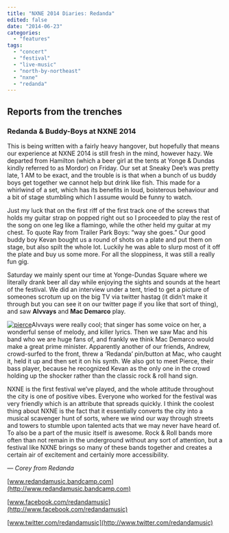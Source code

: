 ```yaml
---
title: "NXNE 2014 Diaries: Redanda"
edited: false
date: "2014-06-23"
categories:
  - "features"
tags:
  - "concert"
  - "festival"
  - "live-music"
  - "north-by-northeast"
  - "nxne"
  - "redanda"
---
```


## Reports from the trenches

### Redanda & Buddy-Boys at NXNE 2014

This is being written with a fairly heavy hangover, but hopefully that means our experience at NXNE 2014 is still fresh in the mind, however hazy. We departed from Hamilton (which a beer girl at the tents at Yonge & Dundas kindly referred to as Mordor) on Friday. Our set at Sneaky Dee’s was pretty late, 1 AM to be exact, and the trouble is is that when a bunch of us buddy boys get together we cannot help but drink like fish. This made for a whirlwind of a set, which has its benefits in loud, boisterous behaviour and a bit of stage stumbling which I assume would be funny to watch.

Just my luck that on the first riff of the first track one of the screws that holds my guitar strap on popped right out so I proceeded to play the rest of the song on one leg like a flamingo, while the other held my guitar at my chest. To quote Ray from Trailer Park Boys: “way she goes.” Our good buddy boy Kevan bought us a round of shots on a plate and put them on stage, but also spilt the whole lot. Luckily he was able to slurp most of it off the plate and buy us some more. For all the sloppiness, it was still a really fun gig.

Saturday we mainly spent our time at Yonge-Dundas Square where we literally drank beer all day while enjoying the sights and sounds at the heart of the festival. We did an interview under a tent, tried to get a picture of someones scrotum up on the big TV via twitter hastag (it didn’t make it through but you can see it on our twitter page if you like that sort of thing), and saw **Alvvays** and **Mac Demarco** play.

[![pierce](https://hellbound.ca/wp-content/uploads/2014/06/pierce-168x300.jpg)](https://hellbound.ca/wp-content/uploads/2014/06/pierce.jpg)Alvvays were really cool; that singer has some voice on her, a wonderful sense of melody, and killer lyrics. Then we saw Mac and his band who we are huge fans of, and frankly we think Mac Demarco would make a great prime minister. Apparently another of our friends, Andrew, crowd-surfed to the front, threw a ‘Redanda’ pin/button at Mac, who caught it, held it up and then set it on his synth. We also got to meet Pierce, their bass player, because he recognized Kevan as the only one in the crowd holding up the shocker rather than the classic rock & roll hand sign.

NXNE is the first festival we’ve played, and the whole attitude throughout the city is one of positive vibes. Everyone who worked for the festival was very friendly which is an attribute that spreads quickly. I think the coolest thing about NXNE is the fact that it essentially converts the city into a musical scavenger hunt of sorts, where we wind our way through streets and towers to stumble upon talented acts that we may never have heard of. To also be a part of the music itself is awesome. Rock & Roll bands more often than not remain in the underground without any sort of attention, but a festival like NXNE brings so many of these bands together and creates a certain air of excitement and certainly more accessibility.

_— Corey from Redanda_ 

[www.redandamusic.bandcamp.com](http://www.redandamusic.bandcamp.com)

[www.facebook.com/redandamusic](http://www.facebook.com/redandamusic)

[www.twitter.com/redandamusic](http://www.twitter.com/redandamusic)
